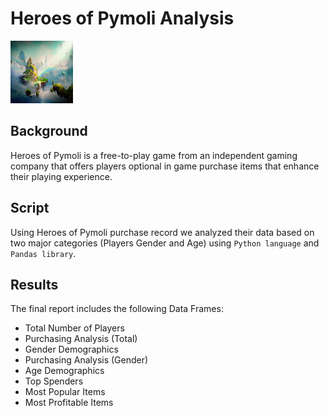 # Heroes of Pymoli Analysis

<img src="images/Fantasy.png" width="100" height="100"/>

## Background
Heroes of Pymoli is a free-to-play game from an independent gaming company that offers players optional in game purchase items that enhance their playing experience.

## Script
Using Heroes of Pymoli purchase record we analyzed their data based on two major categories (Players Gender and Age) using `Python language` and `Pandas library`.

## Results
The final report includes the following Data Frames:

* Total Number of Players
* Purchasing Analysis (Total)
* Gender Demographics
* Purchasing Analysis (Gender)
* Age Demographics
* Top Spenders
* Most Popular Items
* Most Profitable Items
